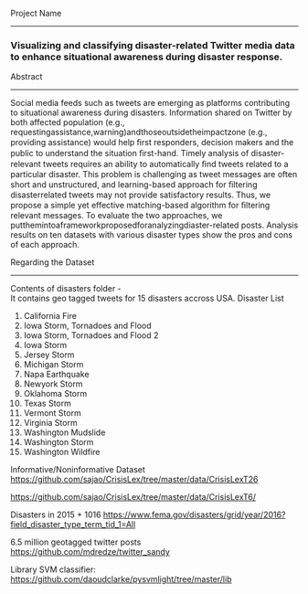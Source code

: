 Project Name <hr>
<h3><b> Visualizing and classifying disaster-related Twitter media data to enhance situational awareness during disaster response. </b></h3>

Abstract 
<hr>
Social media feeds such as tweets are emerging as platforms contributing to situational awareness during disasters. Information shared on Twitter by both affected population (e.g., requestingassistance,warning)andthoseoutsidetheimpactzone (e.g., providing assistance) would help ﬁrst responders, decision makers and the public to understand the situation ﬁrst-hand. Timely analysis of disaster-relevant tweets requires an ability to automatically ﬁnd tweets related to a particular disaster. This problem is challenging as tweet messages are often short and unstructured, and learning-based approach for ﬁltering disasterrelated tweets may not provide satisfactory results. Thus, we propose a simple yet effective matching-based algorithm for ﬁltering relevant messages. To evaluate the two approaches, we putthemintoaframeworkproposedforanalyzingdiaster-related posts. Analysis results on ten datasets with various disaster types show the pros and cons of each approach. 
<br>

Regarding the Dataset
<hr>

Contents of disasters folder - 
<br>
It contains geo tagged tweets for 15 disasters accross USA.
Disaster List 
<br>
1. California Fire <br>
2. Iowa Storm, Tornadoes and Flood <br>
3. Iowa Storm, Tornadoes and Flood 2 <br>
4. Iowa Storm <br>
5. Jersey Storm <br>
6. Michigan Storm <br>
7. Napa Earthquake <br>
8. Newyork Storm <br>
9. Oklahoma Storm <br>
10. Texas Storm <br>
11. Vermont Storm <br>
12. Virginia Storm <br>
13. Washington Mudslide <br>
14. Washington Storm <br>
15. Washington Wildfire <br>


Informative/Noninformative Dataset
https://github.com/sajao/CrisisLex/tree/master/data/CrisisLexT26

https://github.com/sajao/CrisisLex/tree/master/data/CrisisLexT6/


Disasters in 2015 + 1016
https://www.fema.gov/disasters/grid/year/2016?field_disaster_type_term_tid_1=All


6.5 million geotagged twitter posts
https://github.com/mdredze/twitter_sandy

Library
SVM classifier: https://github.com/daoudclarke/pysvmlight/tree/master/lib
